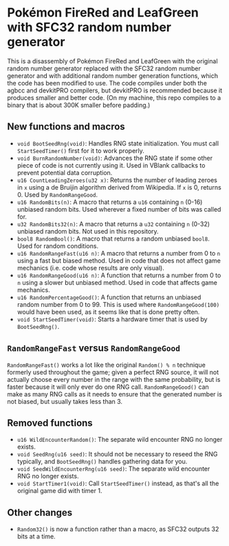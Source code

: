 # Pokémon FireRed and LeafGreen with SFC32 random number generator

This is a disassembly of Pokémon FireRed and LeafGreen with the original random number generator replaced with the SFC32 random number generator and with additional random number generation functions, which the code has been modified to use. The code compiles under both the agbcc and devkitPRO compilers, but devkitPRO is recommended because it produces smaller and better code. (On my machine, this repo compiles to a binary that is about 300K smaller before padding.)

## New functions and macros
* `void BootSeedRng(void)`: Handles RNG state initialization. You must call `StartSeedTimer()` first for it to work properly.
* `void BurnRandomNumber(void)`: Advances the RNG state if some other piece of code is not currently using it. Used in VBlank callbacks to prevent potential data corruption.
* `u16 CountLeadingZeroes(u32 x)`: Returns the number of leading zeroes in `x` using a de Bruijin algorithm derived from Wikipedia. If `x` is 0, returns 0. Used by `RandomRangeGood`.
* `u16 RandomBits(n)`: A macro that returns a `u16` containing `n` (0-16) unbiased random bits. Used wherever a fixed number of bits was called for.
* `u32 RandomBits32(n)`: A macro that returns a `u32` containing `n` (0-32) unbiased random bits. Not used in this repository.
* `bool8 RandomBool()`: A macro that returns a random unbiased `bool8`. Used for random conditions.
* `u16 RandomRangeFast(u16 n)`: A macro that returns a number from 0 to `n` using a fast but biased method. Used in code that does not affect game mechanics (i.e. code whose results are only visual).
* `u16 RandomRangeGood(u16 n)`: A function that returns a number from 0 to `n` using a slower but unbiased method. Used in code that affects game mechanics.
* `u16 RandomPercentageGood()`: A function that returns an unbiased random number from 0 to 99. This is used where `RandomRangeGood(100)` would have been used, as it seems like that is done pretty often.
* `void StartSeedTimer(void)`: Starts a hardware timer that is used by `BootSeedRng()`.

## `RandomRangeFast` versus `RandomRangeGood`
`RandomRangeFast()` works a lot like the original `Random() % n` technique formerly used throughout the game; given a perfect RNG source, it will not actually choose every number in the range with the same probability, but is faster because it will only ever do one RNG call. `RandomRangeGood()` can make as many RNG calls as it needs to ensure that the generated number is not biased, but usually takes less than 3.

## Removed functions
* `u16 WildEncounterRandom()`: The separate wild encounter RNG no longer exists.
* `void SeedRng(u16 seed)`: It should not be necessary to reseed the RNG typically, and `BootSeedRng()` handles gathering data for you.
* `void SeedWildEncounterRng(u16 seed)`: The separate wild encounter RNG no longer exists.
* `void StartTimer1(void)`: Call `StartSeedTimer()` instead, as that's all the original game did with timer 1.

## Other changes
* `Random32()` is now a function rather than a macro, as SFC32 outputs 32 bits at a time.
